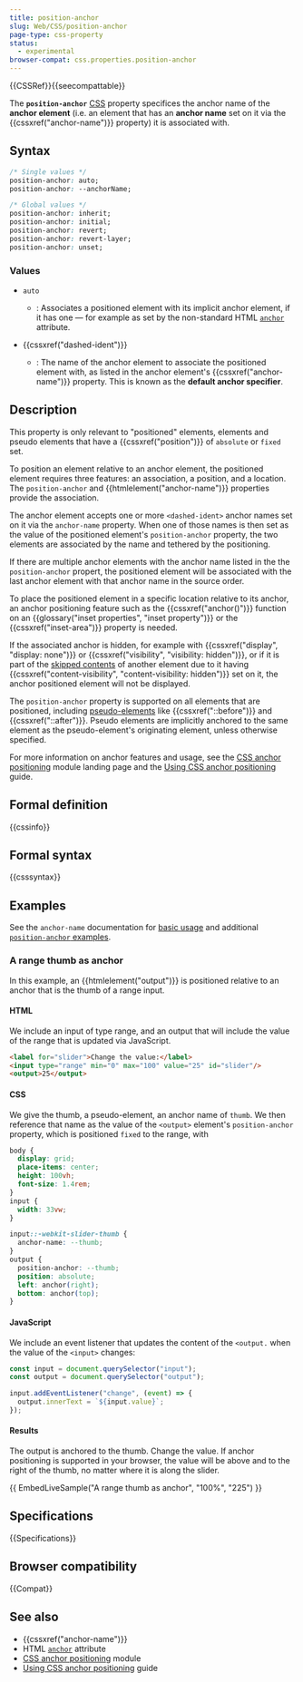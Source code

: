 ```yaml
---
title: position-anchor
slug: Web/CSS/position-anchor
page-type: css-property
status:
  - experimental
browser-compat: css.properties.position-anchor
---
```


{{CSSRef}}{{seecompattable}}

The **`position-anchor`** [CSS](/en-US/docs/Web/CSS) property specifices the anchor name of the **anchor element** (i.e. an element that has an **anchor name** set on it via the {{cssxref("anchor-name")}} property) it is associated with.

## Syntax

```css
/* Single values */
position-anchor: auto;
position-anchor: --anchorName;

/* Global values */
position-anchor: inherit;
position-anchor: initial;
position-anchor: revert;
position-anchor: revert-layer;
position-anchor: unset;
```

### Values

- `auto`

  - : Associates a positioned element with its implicit anchor element, if it has one — for example as set by the non-standard HTML [`anchor`](/en-US/docs/Web/HTML/Global_attributes/anchor) attribute.

- {{cssxref("dashed-ident")}}

  - : The name of the anchor element to associate the positioned element with, as listed in the anchor element's {{cssxref("anchor-name")}} property. This is known as the **default anchor specifier**.

## Description

This property is only relevant to "positioned" elements, elements and pseudo elements that have a {{cssxref("position")}} of `absolute` or `fixed` set.

To position an element relative to an anchor element, the positioned element requires three features: an association, a position, and a location. The `position-anchor` and {{htmlelement("anchor-name")}} properties provide the association.

The anchor element accepts one or more `<dashed-ident>` anchor names set on it via the `anchor-name` property. When one of those names is then set as the value of the positioned element's `position-anchor` property, the two elements are associated by the name and tethered by the positioning.

If there are multiple anchor elements with the anchor name listed in the the `position-anchor` propert, the positioned element will be associated with the last anchor element with that anchor name in the source order.

To place the positioned element in a specific location relative to its anchor, an anchor positioning feature such as the {{cssxref("anchor()")}} function on an {{glossary("inset properties", "inset property")}} or the {{cssxref("inset-area")}} property is needed.

If the associated anchor is hidden, for example with {{cssxref("display", "display: none")}} or {{cssxref("visibility", "visibility: hidden")}}, or if it is part of the [skipped contents](/en-US/docs/Web/CSS/CSS_containment/Using_CSS_containment#skips_its_contents) of another element due to it having {{cssxref("content-visibility", "content-visibility: hidden")}} set on it, the anchor positioned element will not be displayed.

The `position-anchor` property is supported on all elements that are positioned, including [pseudo-elements](/en-US/docs/Web/CSS/Pseudo-elements) like {{cssxref("::before")}} and {{cssxref("::after")}}. Pseudo elements are implicitly anchored to the same element as the pseudo-element's originating element, unless otherwise specified.

For more information on anchor features and usage, see the [CSS anchor positioning](/en-US/docs/Web/CSS/CSS_anchor_positioning) module landing page and the [Using CSS anchor positioning](/en-US/docs/Web/CSS/CSS_anchor_positioning/Using) guide.

## Formal definition

{{cssinfo}}

## Formal syntax

{{csssyntax}}

## Examples

See the `anchor-name` documentation for [basic usage](/en-US/docs/Web/CSS/anchor-name#basic_usage) and additional [`position-anchor` examples](/en-US/docs/Web/CSS/anchor-name#examples).

### A range thumb as anchor

In this example, an {{htmlelement("output")}} is positioned relative to an anchor that is the thumb of a range input.

#### HTML

We include an input of type range, and an output that will include the value of the range that is updated via JavaScript.

```html
<label for="slider">Change the value:</label>
<input type="range" min="0" max="100" value="25" id="slider"/>
<output>25</output>
```

#### CSS

We give the thumb, a pseudo-element, an anchor name of `thumb`. We then reference that name as the value of the `<output>` element's `position-anchor` property, which is positioned `fixed` to the range, with 

```css hidden
body {
  display: grid;
  place-items: center;
  height: 100vh;
  font-size: 1.4rem;
}
input {
  width: 33vw;
}
```

```css
input::-webkit-slider-thumb {
  anchor-name: --thumb;
}
output {
  position-anchor: --thumb;
  position: absolute;
  left: anchor(right);
  bottom: anchor(top);
}
```

#### JavaScript

We include an event listener that updates the content of the `<output.` when the value of the `<input>` changes:

```js
const input = document.querySelector("input");
const output = document.querySelector("output");

input.addEventListener("change", (event) => {
  output.innerText = `${input.value}`;
});
```

#### Results

The output is anchored to the thumb. Change the value. If anchor positioning is supported in your browser, the value will be above and to the right of the thumb, no matter where it is along the slider.

{{ EmbedLiveSample("A range thumb as anchor", "100%", "225") }}

## Specifications

{{Specifications}}

## Browser compatibility

{{Compat}}

## See also

- {{cssxref("anchor-name")}}
- HTML [`anchor`](/en-US/docs/Web/HTML/Global_attributes/anchor) attribute
- [CSS anchor positioning](/en-US/docs/Web/CSS/CSS_anchor_positioning) module
- [Using CSS anchor positioning](/en-US/docs/Web/CSS/CSS_anchor_positioning/Using) guide
